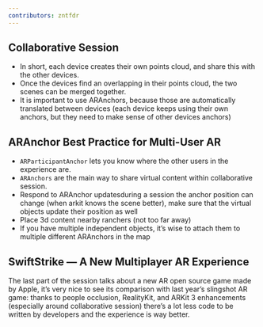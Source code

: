```yaml
---
contributors: zntfdr
---
```


## Collaborative Session

- In short, each device creates their own points cloud, and share this with the other devices.
- Once the devices find an overlapping in their points cloud, the two scenes can be merged together.
- It is important to use ARAnchors, because those are automatically translated between devices (each device keeps using their own anchors, but they need to make sense of other devices anchors)

## ARAnchor Best Practice for Multi-User AR

- `ARParticipantAnchor` lets you know where the other users in the experience are.
- `ARAnchors` are the main way to share virtual content within collaborative session.
- Respond to ARAnchor updatesduring a session the anchor position can change (when arkit knows the scene better), make sure that the virtual objects update their position as well
- Place 3d content nearby ranchers (not too far away)
- If you have multiple independent objects, it’s wise to attach them to multiple different ARAnchors in the map

## SwiftStrike — A New Multiplayer AR Experience

The last part of the session talks about a new AR open source game made by Apple, it’s very nice to see its comparison with last year’s slingshot AR game: thanks to people occlusion, RealityKit, and ARKit 3 enhancements (especially around collaborative session) there’s a lot less code to be written by developers and the experience is way better.
